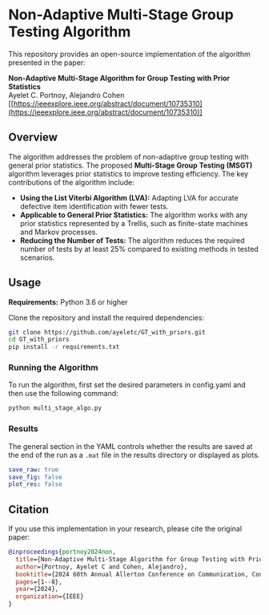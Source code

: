 # Non-Adaptive Multi-Stage Group Testing Algorithm

This repository provides an open-source implementation of the algorithm presented in the paper:

**Non-Adaptive Multi-Stage Algorithm for Group Testing with Prior Statistics**\
Ayelet C. Portnoy, Alejandro Cohen\
[[https://ieeexplore.ieee.org/abstract/document/10735310](https://ieeexplore.ieee.org/abstract/document/10735310)]

## Overview

The algorithm addresses the problem of non-adaptive group testing with general prior statistics. The proposed **Multi-Stage Group Testing (MSGT)** algorithm leverages prior statistics to improve testing efficiency. The key contributions of the algorithm include:

- **Using the List Viterbi Algorithm (LVA):** Adapting LVA for accurate defective item identification with fewer tests.
- **Applicable to General Prior Statistics:** The algorithm works with any prior statistics represented by a Trellis, such as finite-state machines and Markov processes.
- **Reducing the Number of Tests:** The algorithm reduces the required number of tests by at least 25% compared to existing methods in tested scenarios.

## Usage

**Requirements:** Python 3.6 or higher

Clone the repository and install the required dependencies:

```bash
git clone https://github.com/ayeletc/GT_with_priors.git
cd GT_with_priors
pip install -r requirements.txt
```

### Running the Algorithm

To run the algorithm, first set the desired parameters in config.yaml and then use the following command:

```bash
python multi_stage_algo.py
```

### Results

The general section in the YAML controls whether the results are saved at the end of the run as a `.mat` file in the results directory or displayed as plots.

```yaml
save_raw: true     
save_fig: false    
plot_res: false    
```

## Citation

If you use this implementation in your research, please cite the original paper:

```bibtex
@inproceedings{portnoy2024non,
  title={Non-Adaptive Multi-Stage Algorithm for Group Testing with Prior Statistics},
  author={Portnoy, Ayelet C and Cohen, Alejandro},
  booktitle={2024 60th Annual Allerton Conference on Communication, Control, and Computing},
  pages={1--8},
  year={2024},
  organization={IEEE}
}
```

##

